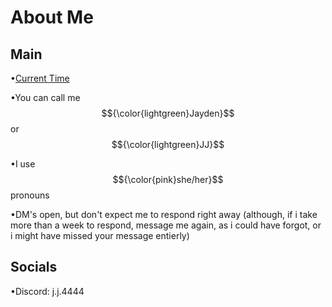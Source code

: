 # About Me

## Main

•[Current Time](https://time.is/Birmingham,_United_States)

•You can call me $${\color{lightgreen}Jayden}$$ or $${\color{lightgreen}JJ}$$

•I use $${\color{pink}she/her}$$ pronouns

•DM's open, but don't expect me to respond right away (although, if i take more than a week to respond, message me again, as i could have forgot, or i might have missed your message entierly)

## Socials

•Discord: j.j.4444

